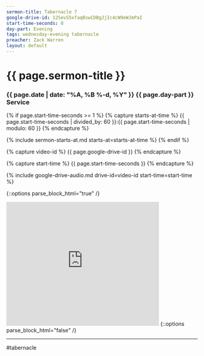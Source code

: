```yaml
---
sermon-title: Tabernacle 7
google-drive-id: 12SevS5xfaqBswCDBgJjIc4cW9eWJmPaI
start-time-seconds: 0
day-part: Evening
tags: wednesday-evening tabernacle
preacher: Zack Warren
layout: default
---
```


# {{ page.sermon-title }}

### {{ page.date | date: "%A, %B %-d, %Y" }} {{ page.day-part }} Service

{% if page.start-time-seconds >= 1 %}
{% capture starts-at-time %}
{{ page.start-time-seconds | divided_by: 60 }}:{{ page.start-time-seconds | modulo: 60 }}
{% endcapture %}

{% include sermon-starts-at.md starts-at=starts-at-time %}
{% endif %}

{% capture video-id %}
{{ page.google-drive-id }}
{% endcapture %}

{% capture start-time %}
{{ page.start-time-seconds }}
{% endcapture %}

{% include google-drive-audio.md drive-id=video-id start-time=start-time %}

{::options parse_block_html="true" /}
<iframe src="https://onedrive.live.com/embed?cid=19DF4E5D38A1B8EB&resid=19DF4E5D38A1B8EB%2149374&authkey=ACAUcS7SZ6blkdA&em=2" width="402" height="327" frameborder="0" scrolling="no"></iframe>
{::options parse_block_html="false" /}

***

#tabernacle